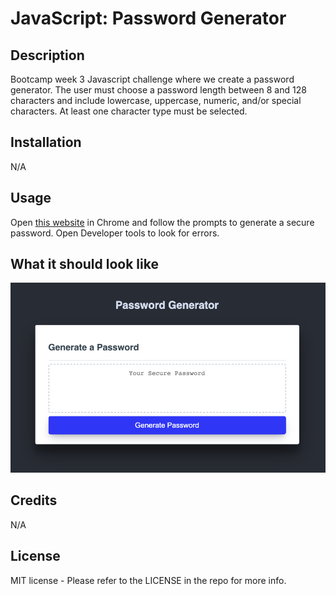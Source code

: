 # JavaScript: Password Generator
## Description
Bootcamp week 3 Javascript challenge where we create a password generator. The user must choose a password length between 8 and 128 characters and include lowercase, uppercase, numeric, and/or special characters. At least one character type must be selected.
## Installation
N/A
## Usage
Open [this website](https://skywalkah.github.io/password-generator/) in Chrome and follow the prompts to generate a secure password. Open Developer tools to look for errors.
## What it should look like
![A screenshot of the desktop view](assets/images/password-generator-screen.png)
## Credits
N/A

## License
MIT license - Please refer to the LICENSE in the repo for more info.
